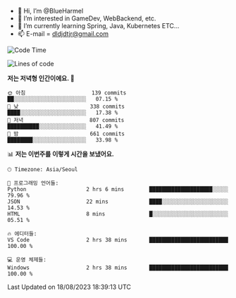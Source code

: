 - 👋 Hi, I’m @BlueHarmel
- 👀 I’m interested in GameDev, WebBackend, etc.
- 🌱 I’m currently learning Spring, Java, Kubernetes ETC...
- 📫 E-mail = dldjdtjr@gmail.com
  <!--START_SECTION:waka-->
![Code Time](http://img.shields.io/badge/Code%20Time-272%20hrs%204%20mins-blue)

![Lines of code](https://img.shields.io/badge/%EC%A0%80%EB%8A%94%20%EC%97%AC%ED%83%9C%EA%B9%8C%EC%A7%80%20-38.5%20million%20%EC%A4%84%EC%9D%98%20%EC%BD%94%EB%93%9C%EB%A5%BC%20%EC%9E%91%EC%84%B1%ED%96%88%EC%96%B4%EC%9A%94.-blue)

**저는 저녁형 인간이에요. 🦉** 

```text
🌞 아침                     139 commits         ██░░░░░░░░░░░░░░░░░░░░░░░   07.15 % 
🌆 낮　                     338 commits         ████░░░░░░░░░░░░░░░░░░░░░   17.38 % 
🌃 저녁                     807 commits         ██████████░░░░░░░░░░░░░░░   41.49 % 
🌙 밤　                     661 commits         ████████░░░░░░░░░░░░░░░░░   33.98 % 
```


📊 **저는 이번주를 이렇게 시간을 보냈어요.** 

```text
🕑︎ Timezone: Asia/Seoul

💬 프로그래밍 언어들: 
Python                   2 hrs 6 mins        ████████████████████░░░░░   79.96 % 
JSON                     22 mins             ████░░░░░░░░░░░░░░░░░░░░░   14.53 % 
HTML                     8 mins              █░░░░░░░░░░░░░░░░░░░░░░░░   05.51 % 

🔥 에디터들: 
VS Code                  2 hrs 38 mins       █████████████████████████   100.00 % 

💻 운영 체제들: 
Windows                  2 hrs 38 mins       █████████████████████████   100.00 % 
```


 Last Updated on 18/08/2023 18:39:13 UTC
<!--END_SECTION:waka-->
<!---
BlueHarmel/BlueHarmel is a ✨ special ✨ repository because its `README.md` (this file) appears on your GitHub profile.
You can click the Preview link to take a look at your changes.
--->


